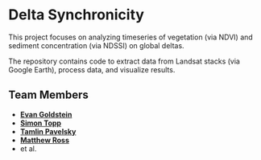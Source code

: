 # Delta Synchronicity

This project focuses on analyzing timeseries of vegetation (via NDVI) and sediment concentration (via NDSSI) on global deltas.

The repository contains code to extract data from Landsat stacks (via Google Earth), process data, and visualize results. 

## Team Members
- [**Evan Goldstein**](https://github.com/ebgoldstein)
- [**Simon Topp**](https://github.com/SimonTopp)
- [**Tamlin Pavelsky**](https://github.com/tpavelsky)
- [**Matthew Ross**](https://github.com/matthewross07)
- et al.

